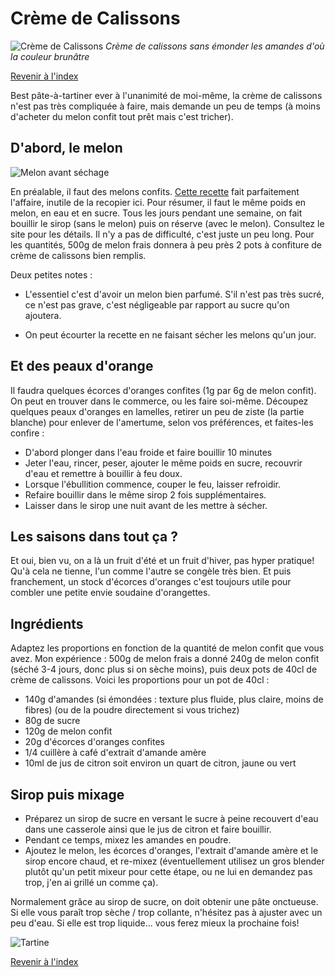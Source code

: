 # Crème de Calissons

![Crème de Calissons](./images/creme-calisson.jpg)
_Crème de calissons sans émonder les amandes d'où la couleur brunâtre_

[Revenir à l'index](../README.md)

Best pâte-à-tartiner ever à l'unanimité de moi-même, la crème de calissons n'est pas très compliquée à faire, mais demande un peu de temps (à moins d'acheter du melon confit tout prêt mais c'est tricher).

## D'abord, le melon

![Melon avant séchage](./images/melons-confits.jpg)

En préalable, il faut des melons confits. [Cette recette](https://chichichoc.blogspot.com/2011/08/melon-confit.html) fait parfaitement l'affaire, inutile de la recopier ici. Pour résumer, il faut le même poids en melon, en eau et en sucre. Tous les jours pendant une semaine, on fait bouillir le sirop (sans le melon) puis on réserve (avec le melon). Consultez le site pour les détails. Il n'y a pas de difficulté, c'est juste un peu long. Pour les quantités, 500g de melon frais donnera à peu près 2 pots à confiture de crème de calissons bien remplis.

Deux petites notes :

- L'essentiel c'est d'avoir un melon bien parfumé. S'il n'est pas très sucré, ce n'est pas grave, c'est négligeable par rapport au sucre qu'on ajoutera.

- On peut écourter la recette en ne faisant sécher les melons qu'un jour.

## Et des peaux d'orange

Il faudra quelques écorces d'oranges confites (1g par 6g de melon confit). On peut en trouver dans le commerce, ou les faire soi-même. Découpez quelques peaux d'oranges en lamelles, retirer un peu de ziste (la partie blanche) pour enlever de l'amertume, selon vos préférences, et faites-les confire :

- D'abord plonger dans l'eau froide et faire bouillir 10 minutes
- Jeter l'eau, rincer, peser, ajouter le même poids en sucre, recouvrir d'eau et remettre à bouillir à feu doux.
- Lorsque l'ébullition commence, couper le feu, laisser refroidir.
- Refaire bouillir dans le même sirop 2 fois supplémentaires.
- Laisser dans le sirop une nuit avant de les mettre à sécher.

## Les saisons dans tout ça ?

Et oui, bien vu, on a là un fruit d'été et un fruit d'hiver, pas hyper pratique! Qu'à cela ne tienne, l'un comme l'autre se congèle très bien. Et puis franchement, un stock d'écorces d'oranges c'est toujours utile pour combler une petite envie soudaine d'orangettes.

## Ingrédients

Adaptez les proportions en fonction de la quantité de melon confit que vous avez. Mon expérience : 500g de melon frais a donné 240g de melon confit (séché 3-4 jours, donc plus si on sèche moins), puis deux pots de 40cl de crème de calissons. Voici les proportions pour un pot de 40cl :

- 140g d'amandes (si émondées : texture plus fluide, plus claire, moins de fibres) (ou de la poudre directement si vous trichez)
- 80g de sucre
- 120g de melon confit
- 20g d'écorces d'oranges confites
- 1/4 cuillère à café d'extrait d'amande amère
- 10ml de jus de citron soit environ un quart de citron, jaune ou vert

## Sirop puis mixage

- Préparez un sirop de sucre en versant le sucre à peine recouvert d'eau dans une casserole ainsi que le jus de citron et faire bouillir.
- Pendant ce temps, mixez les amandes en poudre.
- Ajoutez le melon, les écorces d'oranges, l'extrait d'amande amère et le sirop encore chaud, et re-mixez (éventuellement utilisez un gros blender plutôt qu'un petit mixeur pour cette étape, ou ne lui en demandez pas trop, j'en ai grillé un comme ça).

Normalement grâce au sirop de sucre, on doit obtenir une pâte onctueuse. Si elle vous paraît trop sèche / trop collante, n'hésitez pas à ajuster avec un peu d'eau. Si elle est trop liquide... vous ferez mieux la prochaine fois!

![Tartine](./images/creme-calisson-2.jpg)

[Revenir à l'index](../README.md)
